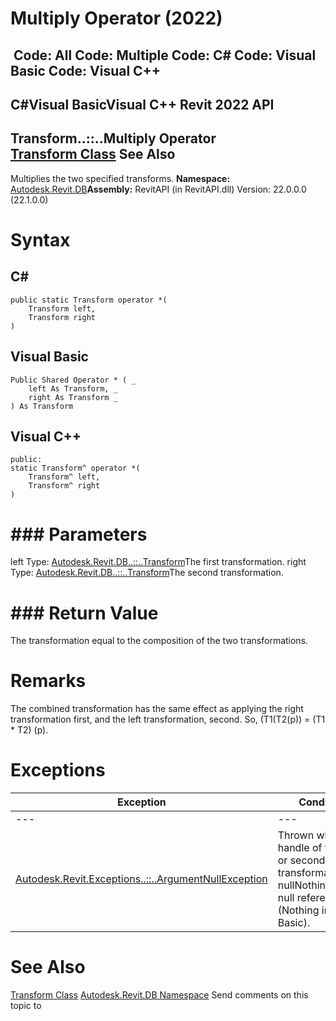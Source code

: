 # Multiply Operator (2022)

﻿
 Code: All Code: Multiple Code: C# Code: Visual Basic Code: Visual C++   
---  
C#Visual BasicVisual C++
Revit 2022 API  
---  
Transform..::..Multiply Operator   
[Transform Class](58dd01c8-b3fc-7142-e4f3-c524079a282d.md "Transform Class") See Also  
---  
Multiplies the two specified transforms.
**Namespace:** [Autodesk.Revit.DB](87546ba7-461b-c646-cbb1-2cb8f5bff8b2.md "Autodesk.Revit.DB Namespace")**Assembly:** RevitAPI (in RevitAPI.dll) Version: 22.0.0.0 (22.1.0.0)
# Syntax
C#  
---  
```text
public static Transform operator *(
	Transform left,
	Transform right
)
```
  
Visual Basic  
---  
```text
Public Shared Operator * ( _
	left As Transform, _
	right As Transform _
) As Transform
```
  
Visual C++  
---  
```text
public:
static Transform^ operator *(
	Transform^ left, 
	Transform^ right
)
```
  
# ### Parameters
left
    Type: [Autodesk.Revit.DB..::..Transform](58dd01c8-b3fc-7142-e4f3-c524079a282d.md "Transform Class")The first transformation.
right
    Type: [Autodesk.Revit.DB..::..Transform](58dd01c8-b3fc-7142-e4f3-c524079a282d.md "Transform Class")The second transformation.
# ### Return Value
The transformation equal to the composition of the two transformations.
# Remarks
The combined transformation has the same effect as applying the right transformation first, and the left transformation, second. So, (T1(T2(p)) = (T1 * T2) (p). 
# Exceptions
| Exception | Condition |
| --- | --- |
| --- | --- |
| [Autodesk.Revit.Exceptions..::..ArgumentNullException](631e1424-60f4-929b-4e52-dda9dcd26316.md "ArgumentNullException Class") | Thrown when the handle of the first or second transformation is nullNothingnullptra null reference (Nothing in Visual Basic). |

# See Also
[Transform Class](58dd01c8-b3fc-7142-e4f3-c524079a282d.md "Transform Class")
[Autodesk.Revit.DB Namespace](87546ba7-461b-c646-cbb1-2cb8f5bff8b2.md "Autodesk.Revit.DB Namespace")
Send comments on this topic to 